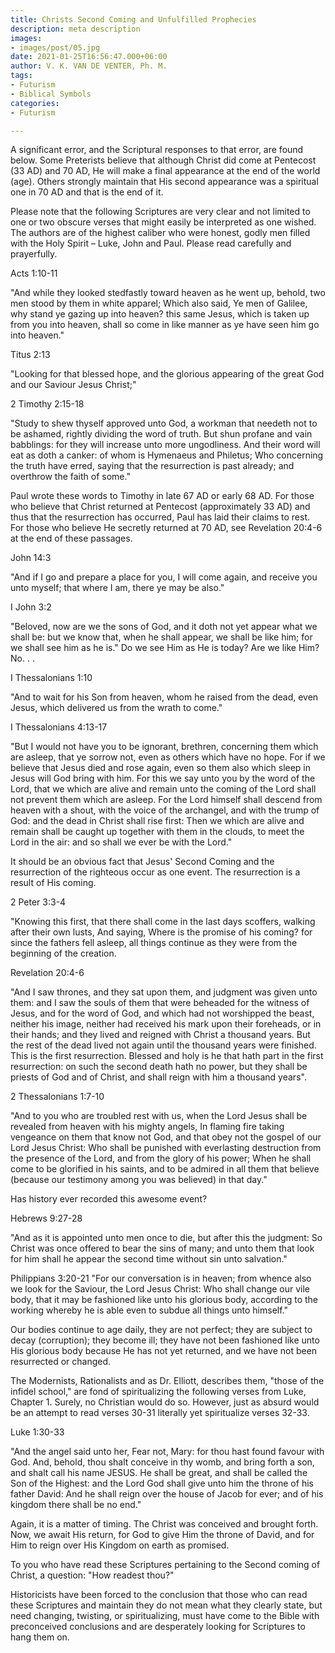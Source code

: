 ```yaml
---
title: Christs Second Coming and Unfulfilled Prophecies
description: meta description
images:
- images/post/05.jpg
date: 2021-01-25T16:56:47.000+06:00
author: V. K. VAN DE VENTER, Ph. M.
tags:
- Futurism
- Biblical Symbols
categories:
- Futurism

---
```

A significant error, and the Scriptural responses to that error, are found below.
Some Preterists believe that although Christ did come at Pentecost (33 AD) and 70 AD, He will make a final appearance at the end of the world (age). Others strongly maintain that His second appearance was a spiritual one in 70 AD and that is the end of it.

Please note that the following Scriptures are very clear and not limited to one or two obscure verses that might easily be interpreted as one wished. The authors are of the highest caliber who were honest, godly men filled with the Holy Spirit – Luke, John and Paul. Please read carefully and prayerfully.


Acts 1:10-11

"And while they looked stedfastly toward heaven as he went up, behold, two men stood by them in white apparel; Which also said, Ye men of Galilee, why stand ye gazing up into heaven? this same Jesus, which is taken up from you into heaven, shall so come in like manner as ye have seen him go into heaven."

Titus 2:13

"Looking for that blessed hope, and the glorious appearing of the great God and our Saviour Jesus Christ;"

2 Timothy 2:15-18

"Study to shew thyself approved unto God, a workman that needeth not to be ashamed, rightly dividing the word of truth. But shun profane and vain babblings: for they will increase unto more ungodliness. And their word will eat as doth a canker: of whom is Hymenaeus and Philetus; Who concerning the truth have erred, saying that the resurrection is past already; and overthrow the faith of some."

Paul wrote these words to Timothy in late 67 AD or early 68 AD. For those who believe that Christ returned at Pentecost (approximately 33 AD) and thus that the resurrection has occurred, Paul has laid their claims to rest. For those who believe He secretly returned at 70 AD, see Revelation 20:4-6 at the end of these passages.

John 14:3

"And if I go and prepare a place for you, I will come again, and receive you unto myself; that where I am, there ye may be also."

I John 3:2

"Beloved, now are we the sons of God, and it doth not yet appear what we shall be: but we know that, when he shall appear, we shall be like him; for we shall see him as he is."
Do we see Him as He is today? Are we like Him? No. . .

I Thessalonians 1:10

"And to wait for his Son from heaven, whom he raised from the dead, even Jesus, which delivered us from the wrath to come."

I Thessalonians 4:13-17

"But I would not have you to be ignorant, brethren, concerning them which are asleep, that ye sorrow not, even as others which have no hope. For if we believe that Jesus died and rose again, even so them also which sleep in Jesus will God bring with him. For this we say unto you by the word of the Lord, that we which are alive and remain unto the coming of the Lord shall not prevent them which are asleep. For the Lord himself shall descend from heaven with a shout, with the voice of the archangel, and with the trump of God: and the dead in Christ shall rise first: Then we which are alive and remain shall be caught up together with them in the clouds, to meet the Lord in the air: and so shall we ever be with the Lord."

It should be an obvious fact that Jesus' Second Coming and the resurrection of the righteous occur as one event. The resurrection is a result of His coming.

2 Peter 3:3-4

"Knowing this first, that there shall come in the last days scoffers, walking after their own lusts, And saying, Where is the promise of his coming? for since the fathers fell asleep, all things continue as they were from the beginning of the creation.

Revelation 20:4-6

"And I saw thrones, and they sat upon them, and judgment was given unto them: and I saw the souls of them that were beheaded for the witness of Jesus, and for the word of God, and which had not worshipped the beast, neither his image, neither had received his mark upon their foreheads, or in their hands; and they lived and reigned with Christ a thousand years. But the rest of the dead lived not again until the thousand years were finished. This is the first resurrection. Blessed and holy is he that hath part in the first resurrection: on such the second death hath no power, but they shall be priests of God and of Christ, and shall reign with him a thousand years".

2 Thessalonians 1:7-10

"And to you who are troubled rest with us, when the Lord Jesus shall be revealed from heaven with his mighty angels, In flaming fire taking vengeance on them that know not God, and that obey not the gospel of our Lord Jesus Christ: Who shall be punished with everlasting destruction from the presence of the Lord, and from the glory of his power; When he shall come to be glorified in his saints, and to be admired in all them that believe (because our testimony among you was believed) in that day."

Has history ever recorded this awesome event?

Hebrews 9:27-28

"And as it is appointed unto men once to die, but after this the judgment: So Christ was once offered to bear the sins of many; and unto them that look for him shall he appear the second time without sin unto salvation." 

Philippians 3:20-21
"For our conversation is in heaven; from whence also we look for the Saviour, the Lord Jesus Christ: Who shall change our vile body, that it may be fashioned like unto his glorious body, according to the working whereby he is able even to subdue all things unto himself."

Our bodies continue to age daily, they are not perfect; they are subject to decay (corruption); they become ill; they have not been fashioned like unto His glorious body because He has not yet returned, and we have not been resurrected or changed.


The Modernists, Rationalists and as Dr. Elliott, describes them, "those of the infidel school," are fond of spiritualizing the following verses from Luke, Chapter 1. Surely, no Christian would do so. However, just as absurd would be an attempt to read verses 30-31 literally yet spiritualize verses 32-33.

Luke 1:30-33

"And the angel said unto her, Fear not, Mary: for thou hast found favour with God. And, behold, thou shalt conceive in thy womb, and bring forth a son, and shalt call his name JESUS. He shall be great, and shall be called the Son of the Highest: and the Lord God shall give unto him the throne of his father David: And he shall reign over the house of Jacob for ever; and of his kingdom there shall be no end."

Again, it is a matter of timing. The Christ was conceived and brought forth. Now, we await His return, for God to give Him the throne of David, and for Him to reign over His Kingdom on earth as promised.

To you who have read these Scriptures pertaining to the Second coming of Christ, a question: "How readest thou?"

Historicists have been forced to the conclusion that those who can read these Scriptures and maintain they do not mean what they clearly state, but need changing, twisting, or spiritualizing, must have come to the Bible with preconceived conclusions and are desperately looking for Scriptures to hang them on.